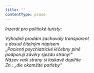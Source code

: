 ```yaml
---
title: ''
contentType: prose
---
```


<section>

_Inzerát pro politické turisty:_

</section>

<section>

_Výhodně prodám zachovalý transparent  
s dosud čitelným nápisem  
„Pacienti psychiatrické léčebny plně  
podporují závěry sjezdu strany!“  
Název vaší strany si laskavě doplňte  
Zn.: „dle okamžité potřeby“_

</section>
